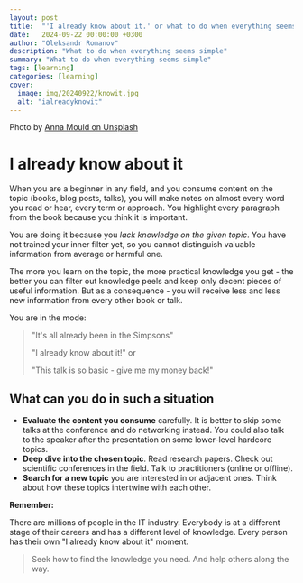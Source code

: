 ```yaml
---
layout: post
title:  "'I already know about it.' or what to do when everything seems simple"
date:   2024-09-22 00:00:00 +0300
author: "Oleksandr Romanov"
description: "What to do when everything seems simple"
summary: "What to do when everything seems simple"
tags: [learning]
categories: [learning]
cover:
  image: img/20240922/knowit.jpg
  alt: "ialreadyknowit"
---
```


Photo by [Anna Mould on Unsplash](https://unsplash.com/@phosphoricc?utm_content=creditCopyText&utm_medium=referral&utm_source=unsplash)

# I already know about it

When you are a beginner in any field, and you consume content on the topic (books, blog posts, talks), you will make notes on almost every word you read or hear, every term or approach. You highlight every paragraph from the book because you think it is important.

You are doing it because you *lack knowledge on the given topic*. You have not trained your inner filter yet, so you cannot distinguish valuable information from average or harmful one.

The more you learn on the topic, the more practical knowledge you get - the better you can filter out knowledge peels and keep only decent pieces of useful information. But as a consequence - you will receive less and less new information from every other book or talk.

You are in the mode:
> "It's all already been in the Simpsons"
> 
> "I already know about it!" or 
> 
> "This talk is so basic - give me my money back!"

## What can you do in such a situation

* **Evaluate the content you consume** carefully. It is better to skip some talks at the conference and do networking instead. You could also talk to the speaker after the presentation on some lower-level hardcore topics. 
* **Deep dive into the chosen topic**. Read research papers. Check out scientific conferences in the field. Talk to practitioners (online or offline). 
* **Search for a new topic** you are interested in or adjacent ones. Think about how these topics intertwine with each other. 

**Remember:** 

There are millions of people in the IT industry. Everybody is at a different stage of their careers and has a different level of knowledge. Every person has their own "I already know about it" moment. 

> Seek how to find the knowledge you need. And help others along the way.
